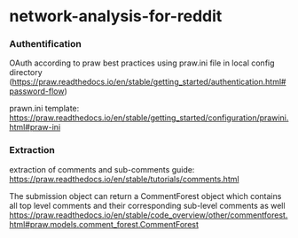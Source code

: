 # network-analysis-for-reddit


### Authentification
OAuth according to praw best practices using praw.ini file in local config directory
(https://praw.readthedocs.io/en/stable/getting_started/authentication.html#password-flow)

prawn.ini template:
https://praw.readthedocs.io/en/stable/getting_started/configuration/prawini.html#praw-ini

### Extraction
extraction of comments and sub-comments guide:
https://praw.readthedocs.io/en/stable/tutorials/comments.html

The submission object can return a CommentForest object which contains all top level comments and their corresponding sub-level comments as well
https://praw.readthedocs.io/en/stable/code_overview/other/commentforest.html#praw.models.comment_forest.CommentForest
